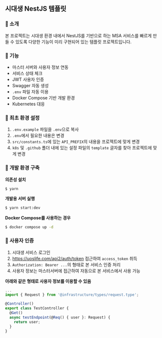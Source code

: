 ## 시대생 NestJS 템플릿

### 🔹 소개
본 프로젝트는 시대생 환경 내에서 NestJS를 기반으로 하는 MSA 서비스를 빠르게 만들 수 있도록 다양한 기능이 미리 구현되어 있는 템플릿 프로젝트입니다.

### 🔹 기능
- 마스터 서버와 사용자 정보 연동
- 서비스 상태 체크
- JWT 사용자 인증
- Swagger 자동 생성
- `.env` 파일 자동 이용
- Docker Compose 기반 개발 환경
- Kubernetes 대응

### 🔹 최초 환경 설정
1. `.env.example` 파일을 `.env`으로 복사
2. `.env`에서 필요한 내용은 변경
3. `src/constants.ts`에 있는 `API_PREFIX`의 내용을 프로젝트에 맞게 변경
4. `k8s` 및 `.github` 폴더 내에 있는 설정 파일의 `template` 글자를 찾아 프로젝트에 맞게 변경

### 🔹 개발 환경 구축
**의존성 설치**
```bash
$ yarn
```
**개발용 서버 실행**
```bash
$ yarn start:dev
```
**Docker Compose를 사용하는 경우**
```bash
$ docker compose up -d
```

### 🔹 사용자 인증
1. 시대생 서비스 로그인
2. https://uoslife.com/api2/auth/token 접근하여 `access_token` 취득
3. `Authorization: Bearer ...`의 형태로 본 서비스 인증 처리
4. 사용자 정보는 마스터서버에 접근하여 자동으로 본 서비스에서 사용 가능

**아래와 같은 형태로 사용자 정보를 이용할 수 있음**

```typescript
...
import { Request } from '@infrastructure/types/request.type';

@Controller()
export class TestController {
  @Get()
  async testEndpoint(@Req() { user }: Request) {
    return user;
  }
}
```
